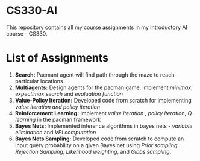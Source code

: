 # CS330-AI
This repository contains all my course assignments in my Introductory AI course - CS330. 
# List of Assignments
1. **Search:** Pacmant agent will find path through the maze to reach particular locations
2. **Multiagents:**  Design agents for the pacman game, implement *minimax*, *expectimax search* and *evaluation function*
3. **Value-Policy Iteration:** Developed code from scratch for implementing *value iteration and policy iteration*
4. **Reinforcement Learning:** Implement *value iteration* , *policy iteration*, *Q-learning* in the pacman framework
5. **Bayes Nets:** Implemented inference algorithms in bayes nets - *variable elimination* and *VPI computation*
6. **Bayes Nets Sampling:** Developed code from scratch to compute an input query probability on a given Bayes net using *Prior sampling*, *Rejection Sampling*, *Likelihood weighting*, and *Gibbs sampling*. 
